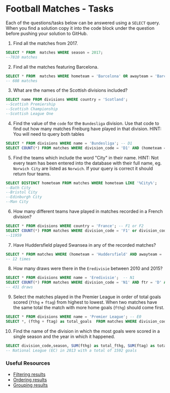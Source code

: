 # Football Matches - Tasks

Each of the questions/tasks below can be answered using a `SELECT` query. When you find a solution copy it into the code block under the question before pushing your solution to GitHub.

1) Find all the matches from 2017.

```sql
SELECT * FROM  matches WHERE season = 2017;
--7810 matches

```

2) Find all the matches featuring Barcelona.

```sql
SELECT * FROM  matches WHERE hometeam = 'Barcelona' OR awayteam = 'Barcelona';
-- 608 matches

```

3) What are the names of the Scottish divisions included?

```sql
SELECT name FROM divisions WHERE country = 'Scotland';
--Scottish Premiership
--Scottish Championship
--Scottish League One

```

4) Find the value of the `code` for the `Bundesliga` division. Use that code to find out how many matches Freiburg have played in that division. HINT: You will need to query both tables

```sql
SELECT * FROM divisions WHERE name = 'Bundesliga'; -- D1
SELECT COUNT(*) FROM matches WHERE division_code = 'D1' AND (hometeam = 'Freiburg' OR awayteam = 'Freiburg');

```

5)  Find the teams which include the word "City" in their name. HINT: Not every team has been entered into the database with their full name, eg. `Norwich City` are listed as `Norwich`. If your query is correct it should return four teams.

```sql
SELECT DISTINCT hometeam FROM matches WHERE hometeam LIKE '%City%';
--Bath City
--Bristol City
--Edinburgh City
--Man City

```

6) How many different teams have played in matches recorded in a French division?

```sql
SELECT * FROM divisions WHERE country = 'France'; -- F1 or F2
SELECT COUNT(*) FROM matches WHERE division_code = 'F1' or division_code = 'F2';
--11959

```

7) Have Huddersfield played Swansea in any of the recorded matches?

```sql
SELECT * FROM matches WHERE (hometeam = 'Huddersfield' AND awayteam = 'Swansea') OR (hometeam = 'Swansea' AND awayteam = 'Huddersfield');
-- 12 times

```

8) How many draws were there in the `Eredivisie` between 2010 and 2015?

```sql
SELECT * FROM divisions WHERE name = 'Eredivisie';  -- N1
SELECT COUNT(*) FROM matches WHERE division_code = 'N1' AND ftr = 'D' AND (season >= 2010 AND season <= 2015); 
-- 431 draws

```

9) Select the matches played in the Premier League in order of total goals scored (`fthg` + `ftag`) from highest to lowest. When two matches have the same total the match with more home goals (`fthg`) should come first. 

```sql
SELECT * FROM divisions WHERE name = 'Premier League'; -- E0
SELECT *, (fthg + ftag) as total_goals  FROM matches WHERE division_code = 'E0' ORDER BY total_goals DESC;

```

10) Find the name of the division in which the most goals were scored in a single season and the year in which it happened.

```sql
SELECT division_code,season, SUM(fthg) as total_fthg, SUM(ftag) as total_ftag, (SUM(fthg) + SUM(ftag)) as grand_total FROM matches GROUP BY season, division_code ORDER BY grand_total DESC;
-- National League (EC) in 2013 with a total of 1592 goals

```

### Useful Resources

- [Filtering results](https://www.w3schools.com/sql/sql_where.asp)
- [Ordering results](https://www.w3schools.com/sql/sql_orderby.asp)
- [Grouping results](https://www.w3schools.com/sql/sql_groupby.asp)